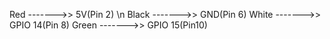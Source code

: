 Red   ------->> 5V(Pin 2) \n
Black ------->> GND(Pin 6)
White ------->> GPIO 14(Pin 8)
Green ------->> GPIO 15(Pin10)

